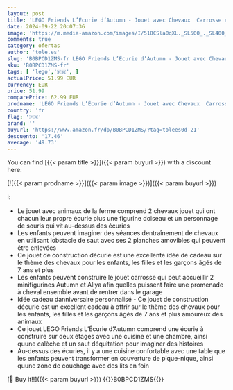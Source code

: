 ```yaml
---
layout: post
title: 'LEGO Friends L’Écurie d’Autumn - Jouet avec Chevaux  Carrosse et Accessoires d Équitation - pour Les Amoureux des Animaux de Ferme  Cadeau pour Garçons  Filles et Enfants Dès 7 Ans 41745'
date: 2024-09-22 20:07:36
image: 'https://m.media-amazon.com/images/I/518CSla0qXL._SL500_._SL400_.jpg'
comments: true
category: ofertas
author: 'tole.es'
slug: 'B0BPCD1ZMS-fr LEGO Friends L’Écurie d’Autumn - Jouet avec Chevaux...'
sku: 'B0BPCD1ZMS-fr'
tags: [ 'lego','🇫🇷', ]
actualPrice: 51.99 EUR
currency: EUR
price: 51.99
comparePrice: 62.99 EUR
prodname: 'LEGO Friends L’Écurie d’Autumn - Jouet avec Chevaux  Carrosse et Accessoires d Équitation - pour Les Amoureux des Animaux de Ferme  Cadeau pour Garçons  Filles et Enfants Dès 7 Ans 41745'
country: 'fr'
flag: '🇫🇷'
brand: ''
buyurl: 'https://www.amazon.fr/dp/B0BPCD1ZMS/?tag=tolees0d-21'
descuento: '17.46'
average: '49.73'
---
```


You can find [{{< param title >}}]({{< param buyurl >}}) with a discount here:

[![{{< param prodname >}}]({{< param image >}})]({{< param buyurl >}})

ℹ️:

- Le jouet avec animaux de la ferme comprend 2 chevaux jouet qui ont chacun leur propre écurie plus une figurine doiseau et un personnage de souris qui vit au-dessus des écuries
- Les enfants peuvent imaginer des séances dentraînement de chevaux en utilisant lobstacle de saut avec ses 2 planches amovibles qui peuvent être enlevées
- Ce jouet de construction décurie est une excellente idée de cadeau sur le thème des chevaux pour les enfants, les filles et les garçons âgés de 7 ans et plus
- Les enfants peuvent construire le jouet carrosse qui peut accueillir 2 minifigurines Autumn et Aliya afin quelles puissent faire une promenade à cheval ensemble avant de rentrer dans le garage
- Idée cadeau danniversaire personnalisé - Ce jouet de construction décurie est un excellent cadeau à offrir sur le thème des chevaux pour les enfants, les filles et les garçons âgés de 7 ans et plus amoureux des animaux
- Ce jouet LEGO Friends L’Écurie d’Autumn comprend une écurie à construire sur deux étages avec une cuisine et une chambre, ainsi quune calèche et un saut déquitation pour imaginer des histoires
- Au-dessus des écuries, il y a une cuisine confortable avec une table que les enfants peuvent transformer en couverture de pique-nique, ainsi quune zone de couchage avec des lits en foin

[🛒 Buy it!!]({{< param buyurl >}})
{{<world>}}B0BPCD1ZMS{{</world>}}
